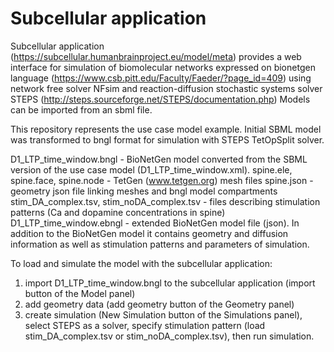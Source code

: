 Subcellular application
=======================


Subcellular application (<https://subcellular.humanbrainproject.eu/model/meta>) provides a web interface for simulation of biomolecular networks expressed on bionetgen language (<https://www.csb.pitt.edu/Faculty/Faeder/?page_id=409>) using network free solver NFsim and reaction-diffusion stochastic systems solver STEPS (<http://steps.sourceforge.net/STEPS/documentation.php>) Models can be imported from an sbml file. 

This repository represents the use case model example.
Initial SBML model was transformed to bngl format for simulation with STEPS TetOpSplit solver.

D1_LTP_time_window.bngl - BioNetGen model converted from the SBML version of the use case model (D1_LTP_time_window.xml). 
spine.ele, spine.face, spine.node - TetGen (www.tetgen.org) mesh files
spine.json - geometry json file linking meshes and bngl model compartments
stim_DA_complex.tsv, stim_noDA_complex.tsv - files describing stimulation patterns (Ca and dopamine concentrations in spine)
D1_LTP_time_window.ebngl - extended BioNetGen model file (json). In addition to the BioNetGen model it contains geometry and diffusion information as well as
stimulation patterns and parameters of simulation.

To load and simulate the model with the subcellular application:
1) import D1_LTP_time_window.bngl to the subcellular application (import button of the Model panel)
2) add geometry data (add geometry button of the Geometry panel)
3) create simulation (New Simulation button of the Simulations panel), select STEPS as a solver,
specify stimulation pattern (load stim_DA_complex.tsv or stim_noDA_complex.tsv), then run simulation.

